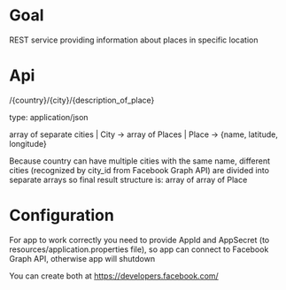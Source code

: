 # Goal
REST service providing information about places in specific location

# Api

/{country}/{city}/{description_of_place}

  type: application/json
  
  array of separate cities  | City -> array of Places | Place -> {name, latitude, longitude}
 
  Because country can have multiple cities with the same name, different cities (recognized by city_id from Facebook Graph API) are divided into separate arrays so final result structure is: array of array of Place
  
# Configuration
For app to work correctly you need to provide AppId and AppSecret (to resources/application.properties file), so app can connect to Facebook Graph API, otherwise app will shutdown

You can create both at https://developers.facebook.com/
